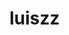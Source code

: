 # luiszz
<!DOCTYPE html>
<html lang="en">
<head>
<script
src="https://cdnjs.cloudflare.com/ajax/libs/p5.js/1.8.0/p5.
js"></script> <script
src="https://cdnjs.cloudflare.com/ajax/libs/p5.js/1.8.0/add
ons/p5.sound.min.js"></script>
<link rel="stylesheet" type="text/css"
href="style.css">
<meta charset="utf-8" />
</head>
<body>
<main>
</main>
